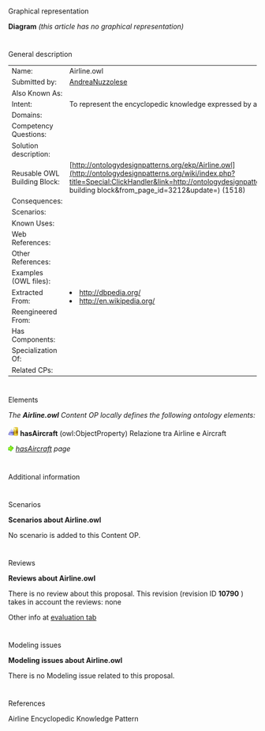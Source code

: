 # 

 Graphical representation



__Diagram__ 
_(this article has no graphical representation)_ 




# 

 General description




|  |  |
| --- | --- |
|  Name:  |  Airline.owl  |
|  Submitted by:  | [AndreaNuzzolese](../User/AndreaNuzzolese.md "User:AndreaNuzzolese")  |
|  Also Known As:  |  |
|  Intent:  |  To represent the encyclopedic knowledge expressed by an object typed as Airline  |
|  Domains:  |  |
|  Competency Questions:  |  |
|  Solution description:  |  |
|  Reusable OWL Building Block:  | [http://ontologydesignpatterns.org/ekp/Airline.owl](http://ontologydesignpatterns.org/wiki/index.php?title=Special:ClickHandler&link=http://ontologydesignpatterns.org/ekp/Airline.owl&message=OWL building block&from_page_id=3212&update=)  (1518)  |
|  Consequences:  |  |
|  Scenarios:  |  |
|  Known Uses:  |  |
|  Web References:  |  |
|  Other References:  |  |
|  Examples (OWL files):  |  |
|  Extracted From:  | <li><a class="external free" href="http://dbpedia.org/" rel="nofollow" title="http://dbpedia.org/">        http://dbpedia.org/       </a></li><li><a class="external free" href="http://en.wikipedia.org/" rel="nofollow" title="http://en.wikipedia.org/">        http://en.wikipedia.org/       </a></li> |
|  Reengineered From:  |  |
|  Has Components:  |  |
|  Specialization Of:  |  |
|  Related CPs:  |  |



  





# 

 Elements



_The
 __Airline.owl__ 
 Content OP locally defines the following ontology elements:_ 





[![ObjectProperty](./20px-ObjectProperty.gif)](../Image/ObjectProperty.gif.md "ObjectProperty")
__hasAircraft__ 
 (owl:ObjectProperty) Relazione tra Airline e Aircraft
 
[![](./11px-ArrowRight.gif)](../Image/ArrowRight.gif.md "ArrowRight.gif")
_[hasAircraft](./Airline/hasAircraft.md "Submissions:Airline.owl/hasAircraft") 
 page_ 


# 

 Additional information



# 

 Scenarios




__Scenarios about Airline.owl__ 


 No scenario is added to this Content OP.
 




# 

 Reviews




__Reviews about Airline.owl__ 


 There is no review about this proposal.
This revision (revision ID
 __10790__ 
 ) takes in account the reviews: none
 



 Other info at
 [evaluation tab](http://ontologydesignpatterns.org/wiki/index.php?title=Submissions:Airline.owl&action=evaluation "http://ontologydesignpatterns.org/wiki/index.php?title=Submissions:Airline.owl&action=evaluation") 





# 

 Modeling issues




__Modeling issues about Airline.owl__ 


 There is no Modeling issue related to this proposal.
 




# 

 References



  

 Airline Encyclopedic Knowledge Pattern